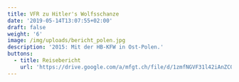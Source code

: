 ```yaml
---
title: VFR zu Hitler's Wolfsschanze
date: '2019-05-14T13:07:55+02:00'
draft: false
weight: '6'
image: /img/uploads/bericht_polen.jpg
description: '2015: Mit der HB-KFW in Ost-Polen.'
buttons:
  - title: Reisebericht
    url: 'https://drive.google.com/a/mfgt.ch/file/d/1zmfNGVF31l42iAnZCQJ2-8J4H04LnpZ-/view?usp=sharing'
---
```


